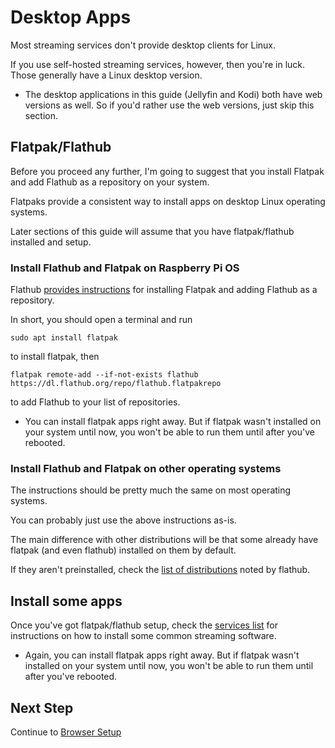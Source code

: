 # Desktop Apps

Most streaming services don't provide desktop clients for Linux.

If you use self-hosted streaming services, however, then you're in luck. Those generally have a Linux desktop version.

* The desktop applications in this guide (Jellyfin and Kodi) both have web versions as well. So if you'd rather use the web versions, just skip this section.

## Flatpak/Flathub

Before you proceed any further, I'm going to suggest that you install Flatpak and add Flathub as a repository on your system.

Flatpaks provide a consistent way to install apps on desktop Linux operating systems.

Later sections of this guide will assume that you have flatpak/flathub installed and setup.

### Install Flathub and Flatpak on Raspberry Pi OS

Flathub [provides instructions](https://flathub.org/setup/Raspberry%20Pi%20OS) for installing Flatpak and adding Flathub as a repository.

In short, you should open a terminal and run

`sudo apt install flatpak`

to install flatpak, then

`flatpak remote-add --if-not-exists flathub https://dl.flathub.org/repo/flathub.flatpakrepo`

to add Flathub to your list of repositories.

* You can install flatpak apps right away. But if flatpak wasn't installed on your system until now, you won't be able to run them until after you've rebooted.

### Install Flathub and Flatpak on other operating systems

The instructions should be pretty much the same on most operating systems.

You can probably just use the above instructions as-is.

The main difference with other distributions will be that some already have flatpak (and even flathub) installed on them by default.

If they aren't preinstalled, check the [list of distributions](https://flathub.org/setup) noted by flathub.

## Install some apps

Once you've got flatpak/flathub setup, check the [services list](../services/README.md) for instructions on how to install some common streaming software.

* Again, you can install flatpak apps right away. But if flatpak wasn't installed on your system until now, you won't be able to run them until after you've rebooted.

## Next Step

Continue to [Browser Setup](browser/README.md)